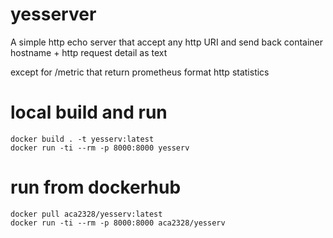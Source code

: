 # yesserver
A simple http echo server that accept any http URI and send back container hostname + http request detail as text

except for /metric that return prometheus format http statistics

# local build and run
```
docker build . -t yesserv:latest
docker run -ti --rm -p 8000:8000 yesserv
```

# run from dockerhub
```
docker pull aca2328/yesserv:latest
docker run -ti --rm -p 8000:8000 aca2328/yesserv
```
